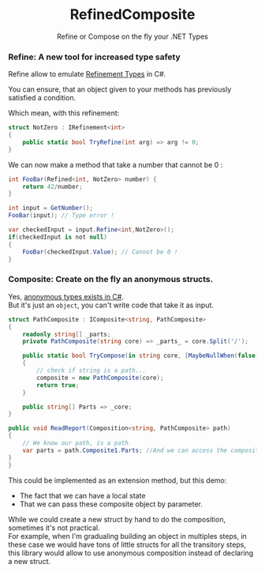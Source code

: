 <h1 align="center">
	RefinedComposite
</h1>
<p align="center">
Refine or Compose on the fly your .NET Types
</p>

### Refine: A new tool for increased type safety

Refine allow to emulate [Refinement Types](https://en.wikipedia.org/wiki/Refinement_type) in C#.  

You can ensure, that an object given to your methods has previously satisfied a condition.

Which mean, with this refinement:

```csharp
struct NotZero : IRefinement<int>
{
    public static bool TryRefine(int arg) => arg != 0;
}
```
We can now make a method that take a number that cannot be 0 :
```csharp
int FooBar(Refined<int, NotZero> number) {
    return 42/number;
}

int input = GetNumber();
FooBar(input); // Type error !

var checkedInput = input.Refine<int,NotZero>();
if(checkedInput is not null)
{
    FooBar(checkedInput.Value); // Cannot be 0 !
}
```

### Composite: Create on the fly an anonymous structs.

Yes, [anonymous types exists in C#](https://learn.microsoft.com/en-us/dotnet/csharp/fundamentals/types/anonymous-types).  
But it's just an `object`, you can't write code that take it as input.  

```csharp
struct PathComposite : IComposite<string, PathComposite>
{
    readonly string[] _parts;
    private PathComposite(string core) => _parts_ = core.Split('/');

    public static bool TryCompose(in string core, [MaybeNullWhen(false)] out PathComposite composite)
    {
        // check if string is a path...
        composite = new PathComposite(core);
        return true;
    }

    public string[] Parts => _core;
}

public void ReadReport(Composition<string, PathComposite> path)
{
    // We know our path, is a path.
    var parts = path.Composite1.Parts; //And we can access the composite fields.
}
}
```
This could be implemented as an extension method, but this demo:
- The fact that we can have a local state
- That we can pass these composite object by parameter.

While we could create a new struct by hand to do the composition, sometimes it's not practical.  
For example, when I'm gradualing building an object in multiples steps, in these case we would have tons of little structs for all the transitory steps, this library would allow to use anonymous composition instead of declaring a new struct.